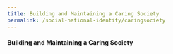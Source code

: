 ```yaml
---
title: Building and Maintaining a Caring Society
permalink: /social-national-identity/caringsociety
---
```

#### Building and Maintaining a Caring Society

